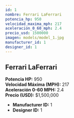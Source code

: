 ```yaml
---
id: 1
nombre: Ferrari LaFerrari
potencia_hp: 950
velocidad_maxima_mph: 217
aceleracion_0_60_mph: 2.4
precio_usd: 1500000
imagen: models/model_1.jpg
manufacturer_id: 1
designer_id: 1
---
```


## Ferrari LaFerrari

**Potencia HP:** 950  
**Velocidad Máxima (MPH):** 217  
**Aceleración 0-60 MPH:** 2.4  
**Precio (USD):** $1,500,000



* **Manufacturer ID:** 1
* **Designer ID:** 1
